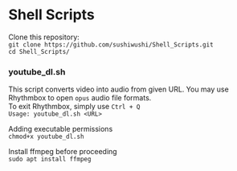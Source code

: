 # Shell Scripts  
Clone this repository:  
`git clone https://github.com/sushiwushi/Shell_Scripts.git`  
`cd Shell_Scripts/`  

### youtube_dl.sh  
This script converts video into audio from given URL. You may use Rhythmbox to open `opus` audio file formats.   
To exit Rhythmbox, simply use `Ctrl + Q`  
`Usage: youtube_dl.sh <URL>`  
  
Adding executable permissions  
`chmod+x youtube_dl.sh`  
  
Install ffmpeg before proceeding  
`sudo apt install ffmpeg`  
